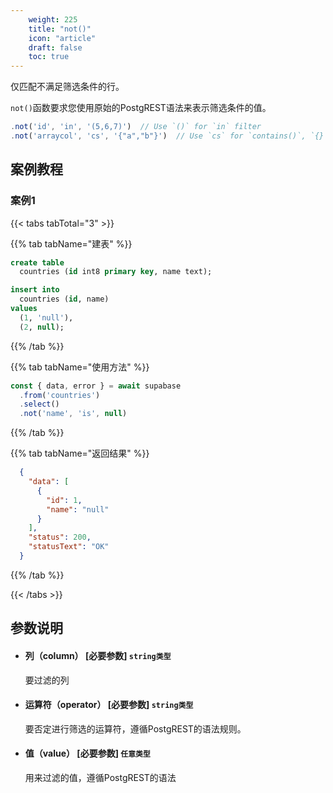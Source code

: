 ```yaml
---
    weight: 225
    title: "not()"
    icon: "article"
    draft: false
    toc: true
---
```


仅匹配不满足筛选条件的行。

`not()`函数要求您使用原始的PostgREST语法来表示筛选条件的值。


```ts
.not('id', 'in', '(5,6,7)')  // Use `()` for `in` filter
.not('arraycol', 'cs', '{"a","b"}')  // Use `cs` for `contains()`, `{}` for array values
```



## 案例教程 

### 案例1 

{{< tabs tabTotal="3" >}}

  
  
  
  
>

{{% tab tabName="建表" %}}



```sql
create table
  countries (id int8 primary key, name text);

insert into
  countries (id, name)
values
  (1, 'null'),
  (2, null);

```



{{% /tab %}}

{{% tab tabName="使用方法" %}}



```ts
const { data, error } = await supabase
  .from('countries')
  .select()
  .not('name', 'is', null)
```


{{% /tab %}}

{{% tab tabName="返回结果" %}}



```json
  {
    "data": [
      {
        "id": 1,
        "name": "null"
      }
    ],
    "status": 200,
    "statusText": "OK"
  }
```


{{% /tab %}}

{{< /tabs >}}



## 参数说明

<ul className="method-list-group">
  
<li className="method-list-item">
  <h4 className="method-list-item-label">
    <span className="method-list-item-label-name">
      列（column）
    </span>
    <span className="method-list-item-label-badge required">
      [必要参数]
    </span>
    <span className="method-list-item-validation">
      <code>string类型</code>
    </span>
  </h4>
  <div class="method-list-item-description">

要过滤的列

  </div>
  
</li>


<li className="method-list-item">
  <h4 className="method-list-item-label">
    <span className="method-list-item-label-name">
      运算符（operator）
    </span>
    <span className="method-list-item-label-badge required">
      [必要参数]
    </span>
    <span className="method-list-item-validation">
      <code>string类型</code>
    </span>
  </h4>
  <div class="method-list-item-description">

要否定进行筛选的运算符，遵循PostgREST的语法规则。

  </div>
  
</li>


<li className="method-list-item">
  <h4 className="method-list-item-label">
    <span className="method-list-item-label-name">
      值（value）
    </span>
    <span className="method-list-item-label-badge required">
      [必要参数]
    </span>
    <span className="method-list-item-validation">
      <code>任意类型</code>
    </span>
  </h4>
  <div class="method-list-item-description">

用来过滤的值，遵循PostgREST的语法

  </div>
  
</li>

</ul>

